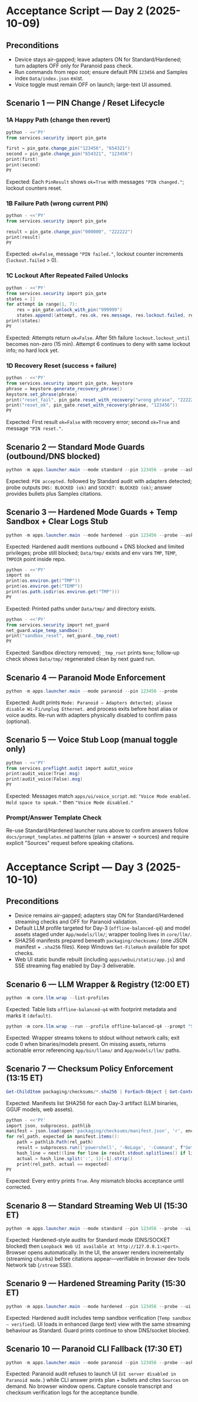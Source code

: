 # Acceptance Script — Day 2 (2025-10-09)

## Preconditions
- Device stays air-gapped; leave adapters ON for Standard/Hardened; turn adapters OFF only for Paranoid pass check.
- Run commands from repo root; ensure default PIN `123456` and Samples index `Data/index.json` exist.
- Voice toggle must remain OFF on launch; large-text UI assumed.

## Scenario 1 — PIN Change / Reset Lifecycle
### 1A Happy Path (change then revert)
```powershell
python - <<'PY'
from services.security import pin_gate

first = pin_gate.change_pin("123456", "654321")
second = pin_gate.change_pin("654321", "123456")
print(first)
print(second)
PY
```
Expected: Each `PinResult` shows `ok=True` with messages `"PIN changed."`; lockout counters reset.

### 1B Failure Path (wrong current PIN)
```powershell
python - <<'PY'
from services.security import pin_gate

result = pin_gate.change_pin("000000", "222222")
print(result)
PY
```
Expected: `ok=False`, message `"PIN failed."`, lockout counter increments (`lockout.failed` > 0).

### 1C Lockout After Repeated Failed Unlocks
```powershell
python - <<'PY'
from services.security import pin_gate
states = []
for attempt in range(1, 7):
    res = pin_gate.unlock_with_pin("999999")
    states.append((attempt, res.ok, res.message, res.lockout.failed, res.lockout.lockout_until, res.lockout.hard_lock))
print(states)
PY
```
Expected: Attempts return `ok=False`. After 5th failure `lockout.lockout_until` becomes non-zero (15 min). Attempt 6 continues to deny with same lockout info; no hard lock yet.

### 1D Recovery Reset (success + failure)
```powershell
python - <<'PY'
from services.security import pin_gate, keystore
phrase = keystore.generate_recovery_phrase()
keystore.set_phrase(phrase)
print("reset_fail", pin_gate.reset_with_recovery("wrong phrase", "222222"))
print("reset_ok", pin_gate.reset_with_recovery(phrase, "123456"))
PY
```
Expected: First result `ok=False` with recovery error; second `ok=True` and message `"PIN reset."`.

## Scenario 2 — Standard Mode Guards (outbound/DNS blocked)
```powershell
python -m apps.launcher.main --mode standard --pin 123456 --probe --ask "Summarize Client A trust highlights" --index Data/index.json
```
Expected: `PIN accepted.` followed by Standard audit with adapters detected; probe outputs `DNS: BLOCKED (ok)` and `SOCKET: BLOCKED (ok)`; answer provides bullets plus Samples citations.

## Scenario 3 — Hardened Mode Guards + Temp Sandbox + Clear Logs Stub
```powershell
python -m apps.launcher.main --mode hardened --pin 123456 --probe --ask "List liquidity and distribution targets" --index Data/index.json
```
Expected: Hardened audit mentions outbound + DNS blocked and limited privileges; probe still blocked; `Data/tmp/` exists and env vars `TMP`, `TEMP`, `TMPDIR` point inside repo.

```powershell
python - <<'PY'
import os
print(os.environ.get("TMP"))
print(os.environ.get("TEMP"))
print(os.path.isdir(os.environ.get("TMP")))
PY
```
Expected: Printed paths under `Data/tmp/` and directory exists.

```powershell
python - <<'PY'
from services.security import net_guard
net_guard.wipe_temp_sandbox()
print("sandbox_reset", net_guard._tmp_root)
PY
```
Expected: Sandbox directory removed; `_tmp_root` prints `None`; follow-up check shows `Data/tmp/` regenerated clean by next guard run.

## Scenario 4 — Paranoid Mode Enforcement
```powershell
python -m apps.launcher.main --mode paranoid --pin 123456 --probe
```
Expected: Audit prints `Mode: Paranoid — Adapters detected; please disable Wi-Fi/unplug Ethernet.` and process exits before host alias or voice audits. Re-run with adapters physically disabled to confirm pass (optional).

## Scenario 5 — Voice Stub Loop (manual toggle only)
```powershell
python - <<'PY'
from services.preflight.audit import audit_voice
print(audit_voice(True).msg)
print(audit_voice(False).msg)
PY
```
Expected: Messages match `apps/ui/voice_script.md`: `"Voice Mode enabled. Hold space to speak."` then `"Voice Mode disabled."`

### Prompt/Answer Template Check
Re-use Standard/Hardened launcher runs above to confirm answers follow `docs/prompt_templates.md` patterns (plan → answer → sources) and require explicit "Sources" request before speaking citations.

# Acceptance Script — Day 3 (2025-10-10)

## Preconditions
- Device remains air-gapped; adapters stay ON for Standard/Hardened streaming checks and OFF for Paranoid validation.
- Default LLM profile targeted for Day-3 (`offline-balanced-q4`) and model assets staged under `App/models/llm/`; wrapper tooling lives in `core/llm/`.
- SHA256 manifests prepared beneath `packaging/checksums/` (one JSON manifest + `.sha256` files). Keep Windows `Get-FileHash` available for spot checks.
- Web UI static bundle rebuilt (including `apps/webui/static/app.js`) and SSE streaming flag enabled by Day-3 deliverable.

## Scenario 6 — LLM Wrapper & Registry (12:00 ET)
```powershell
python -m core.llm.wrap --list-profiles
```
Expected: Table lists `offline-balanced-q4` with footprint metadata and marks it `(default)`.

```powershell
python -m core.llm.wrap --run --profile offline-balanced-q4 --prompt "Summarize Client A trust highlights."
```
Expected: Wrapper streams tokens to stdout without network calls; exit code 0 when binaries/models present. On missing assets, returns actionable error referencing `App/bin/llama/` and `App/models/llm/` paths.

## Scenario 7 — Checksum Policy Enforcement (13:15 ET)
```powershell
Get-ChildItem packaging/checksums/*.sha256 | ForEach-Object { Get-Content $_ }
```
Expected: Manifests list SHA256 for each Day-3 artifact (LLM binaries, GGUF models, web assets).

```powershell
python - <<'PY'
import json, subprocess, pathlib
manifest = json.load(open('packaging/checksums/manifest.json', 'r', encoding='utf-8'))
for rel_path, expected in manifest.items():
    path = pathlib.Path(rel_path)
    result = subprocess.run(['powershell', '-NoLogo', '-Command', f"Get-FileHash -Algorithm SHA256 '{path}'"], capture_output=True, text=True)
    hash_line = next((line for line in result.stdout.splitlines() if line.strip().startswith('SHA256')), '')
    actual = hash_line.split(':', 1)[-1].strip()
    print(rel_path, actual == expected)
PY
```
Expected: Every entry prints `True`. Any mismatch blocks acceptance until corrected.

## Scenario 8 — Standard Streaming Web UI (15:30 ET)
```powershell
python -m apps.launcher.main --mode standard --pin 123456 --probe --ui standard --ask "List open questions for Client A"
```
Expected: Hardened-style audits for Standard mode (DNS/SOCKET blocked) then `Loopback Web UI available at http://127.0.0.1:<port>`. Browser opens automatically. In the UI, the answer renders incrementally (streaming chunks) before citations appear—verifiable in browser dev tools Network tab (`/stream` SSE).

## Scenario 9 — Hardened Streaming Parity (15:30 ET)
```powershell
python -m apps.launcher.main --mode hardened --pin 123456 --probe --ui enhanced --ask "Outline checksum policy for Day 3"
```
Expected: Hardened audit includes temp sandbox verification (`Temp sandbox — verified`). UI loads in enhanced (large text) view with the same streaming behaviour as Standard. Guard prints continue to show DNS/socket blocked.

## Scenario 10 — Paranoid CLI Fallback (17:30 ET)
```powershell
python -m apps.launcher.main --mode paranoid --pin 123456 --probe --ask "Confirm Paranoid fallback behaviour"
```
Expected: Paranoid audit refuses to launch UI (`UI server disabled in Paranoid mode.`) while CLI answer prints plan + bullets and cites `Sources` on demand. No browser window opens. Capture console transcript and checksum verification logs for the acceptance bundle.


